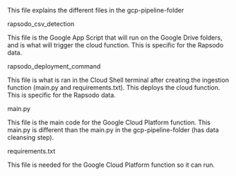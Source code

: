 This file explains the different files in the gcp-pipeline-folder

rapsodo_csv_detection

This file is the Google App Script that will run on the Google Drive folders, and is what will trigger the cloud function. This is specific for the Rapsodo data.

rapsodo_deployment_command

This file is what is ran in the Cloud Shell terminal after creating the ingestion function (main.py and requirements.txt). This deploys the cloud function. This is specific for the Rapsodo data.

main.py

This file is the main code for the Google Cloud Platform function. This main.py is different than the main.py in the gcp-pipeline-folder (has data cleansing step).

requirements.txt

This file is needed for the Google Cloud Platform function so it can run.
